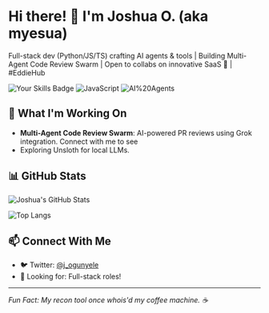 # Hi there! 👋 I'm Joshua O. (aka myesua)

Full-stack dev (Python/JS/TS) crafting AI agents & tools | Building Multi-Agent Code Review Swarm | Open to collabs on innovative SaaS 🚀 | #EddieHub

![Your Skills Badge](https://img.shields.io/badge/Python-Expert-brightgreen) ![JavaScript](https://img.shields.io/badge/JS%2FTS-Master-orange) ![AI%20Agents](https://img.shields.io/badge/AI%20Swarm-Builder-blue)

## 🚀 What I'm Working On
- **Multi-Agent Code Review Swarm**: AI-powered PR reviews using Grok integration. Connect with me to see
- Exploring Unsloth for local LLMs.



## 📊 GitHub Stats
![Joshua's GitHub Stats](https://github-readme-stats.vercel.app/api?username=myesua&show_icons=true&theme=radical&hide_border=true)

![Top Langs](https://github-readme-stats.vercel.app/api/top-langs/?username=myesua&layout=compact&theme=radical)

## 📫 Connect With Me
- 🐦 Twitter: [@j_ogunyele](https://x.com/j_ogunyele)
- 💼 Looking for: Full-stack roles!

---

*Fun Fact: My recon tool once whois'd my coffee machine. ☕*
